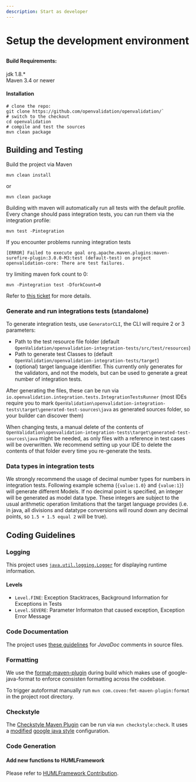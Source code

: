 ```yaml
---
description: Start as developer
---
```


# Setup the development environment

## 

#### Build Requirements:

jdk 1.8.\*  
Maven 3.4 or newer

#### Installation

```text
# clone the repo:
git clone https://github.com/openvalidation/openvalidation/`
# switch to the checkout
cd openvalidation
# compile and test the sources
mvn clean package
```

## Building and Testing

Build the project via Maven

```text
mvn clean install
```

or

```text
mvn clean package
```

Building with maven will automatically run all tests with the default profile. Every change should pass integration tests, you can run them via the integration profile:

```text
mvn test -Pintegration
```

If you encounter problems running integration tests

```text
[ERROR] Failed to execute goal org.apache.maven.plugins:maven-surefire-plugin:3.0.0-M3:test (default-test) on project openvalidation-core: There are test failures.
```

try limiting maven fork count to 0:

```text
mvn -Pintegration test -DforkCount=0
```

Refer to [this ticket](https://github.com/carlossg/docker-maven/issues/90) for more details.

### Generate and run integrations tests \(standalone\)

To generate integration tests, use `GeneratorCLI`, the CLI will require 2 or 3 parameters:

* Path to the test resource file folder \(default `OpenValidation/openvalidation-integration-tests/src/test/resources`\)
* Path to generate test Classes to \(default `OpenValidation/openvalidation-integration-tests/target`\)
* \(optional\) target language identifier. This currently only generates for the validators, and not the models, but can be used to generate a great number of integration tests.

After generating the files, these can be run via `io.openvalidation.integration.tests.IntegrationTestsRunner` \(most IDEs require you to mark `OpenValidation\openvalidation-integration-tests\target\generated-test-sources\java` as generated sources folder, so your builder can discover them\)

When changing tests, a manual delete of the contents of `OpenValidation\openvalidation-integration-tests\target\generated-test-sources\java` might be needed, as only files with a reference in test cases will be overwritten. We recommend setting up your IDE to delete the contents of that folder every time you re-generate the tests.

### Data types in integration tests

We strongly recommend the usage of decimal number types for numbers in integration tests. Following example schema \(`{value:1.0}` and `{value:1}`\) will generate different Models. If no decimal point is specified, an integer will be generated as model data type. These integers are subject to the usual arithmetic operation limitations that the target language provides \(i.e. in java, all divisions and datatype conversions will round down any decimal points, so `1.5 + 1.5 equal 2` will be true\).

## Coding Guidelines

### Logging

This project uses [`java.util.logging.Logger`](https://docs.oracle.com/javase/7/docs/api/java/util/logging/Logger.html) for displaying runtime information.

#### Levels

* `Level.FINE`: Exception Stacktraces, Background Information for Exceptions in Tests
* `Level.SEVERE`: Parameter Informaton that caused exception, Exception Error Message

### Code Documentation

The project uses [these guidelines](https://github.com/openvalidation/openvalidation/blob/master/docs/javadoc_guidelines.md) for _JavaDoc_ comments in source files.

### Formatting

We use the [format-maven-plugin](https://github.com/coveooss/fmt-maven-plugin) during build which makes use of google-java-format to enforce consisten formatting across the codebase.

To trigger autoformat manually run `mvn com.coveo:fmt-maven-plugin:format` in the project root directory.

### Checkstyle

The [Checkstyle Maven Plugin](https://maven.apache.org/plugins/maven-checkstyle-plugin/index.html) can be run via `mvn checkstyle:check`. It uses a [modified](https://github.com/openvalidation/openvalidation/blob/master/docs/build-tools/src/main/resources/google_checks.xml) [google java style](https://google.github.io/styleguide/javaguide.html) configuration.

### Code Generation

#### Add new functions to HUMLFramework

Please refer to [HUMLFramework Contribution](https://github.com/openvalidation/openvalidation/blob/master/docs/HUMLFramework.md).

